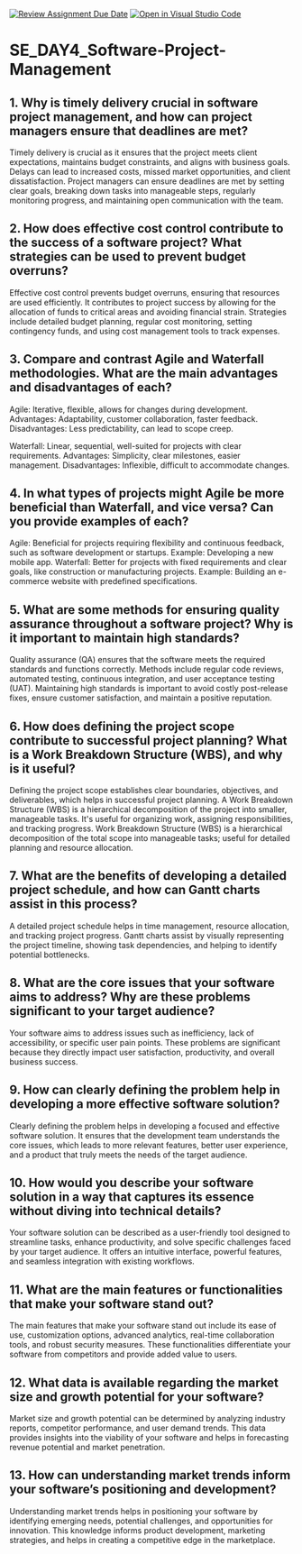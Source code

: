 [![Review Assignment Due Date](https://classroom.github.com/assets/deadline-readme-button-22041afd0340ce965d47ae6ef1cefeee28c7c493a6346c4f15d667ab976d596c.svg)](https://classroom.github.com/a/9pw6JKcu)
[![Open in Visual Studio Code](https://classroom.github.com/assets/open-in-vscode-2e0aaae1b6195c2367325f4f02e2d04e9abb55f0b24a779b69b11b9e10269abc.svg)](https://classroom.github.com/online_ide?assignment_repo_id=15715307&assignment_repo_type=AssignmentRepo)
# SE_DAY4_Software-Project-Management
## 1. Why is timely delivery crucial in software project management, and how can project managers ensure that deadlines are met?
Timely delivery is crucial as it ensures that the project meets client expectations, maintains budget constraints, and aligns with business goals. Delays can lead to increased costs, missed market opportunities, and client dissatisfaction. Project managers can ensure deadlines are met by setting clear goals, breaking down tasks into manageable steps, regularly monitoring progress, and maintaining open communication with the team.

## 2. How does effective cost control contribute to the success of a software project? What strategies can be used to prevent budget overruns?
Effective cost control prevents budget overruns, ensuring that resources are used efficiently. It contributes to project success by allowing for the allocation of funds to critical areas and avoiding financial strain. Strategies include detailed budget planning, regular cost monitoring, setting contingency funds, and using cost management tools to track expenses.

## 3. Compare and contrast Agile and Waterfall methodologies. What are the main advantages and disadvantages of each?
Agile: Iterative, flexible, allows for changes during development. 
Advantages: Adaptability, customer collaboration, faster feedback. 
Disadvantages: Less predictability, can lead to scope creep.

Waterfall: Linear, sequential, well-suited for projects with clear requirements. 
Advantages: Simplicity, clear milestones, easier management. 
Disadvantages: Inflexible, difficult to accommodate changes.


## 4. In what types of projects might Agile be more beneficial than Waterfall, and vice versa? Can you provide examples of each?
Agile: Beneficial for projects requiring flexibility and continuous feedback, such as software development or startups. Example: Developing a new mobile app.
Waterfall: Better for projects with fixed requirements and clear goals, like construction or manufacturing projects. Example: Building an e-commerce website with predefined specifications.

## 5. What are some methods for ensuring quality assurance throughout a software project? Why is it important to maintain high standards?
Quality assurance (QA) ensures that the software meets the required standards and functions correctly. Methods include regular code reviews, automated testing, continuous integration, and user acceptance testing (UAT). Maintaining high standards is important to avoid costly post-release fixes, ensure customer satisfaction, and maintain a positive reputation.

## 6. How does defining the project scope contribute to successful project planning? What is a Work Breakdown Structure (WBS), and why is it useful?
Defining the project scope establishes clear boundaries, objectives, and deliverables, which helps in successful project planning. A Work Breakdown Structure (WBS) is a hierarchical decomposition of the project into smaller, manageable tasks. It's useful for organizing work, assigning responsibilities, and tracking progress.
Work Breakdown Structure (WBS) is a hierarchical decomposition of the total scope into manageable tasks; useful for detailed planning and resource allocation.

## 7. What are the benefits of developing a detailed project schedule, and how can Gantt charts assist in this process?
A detailed project schedule helps in time management, resource allocation, and tracking project progress. Gantt charts assist by visually representing the project timeline, showing task dependencies, and helping to identify potential bottlenecks.

## 8. What are the core issues that your software aims to address? Why are these problems significant to your target audience?
Your software aims to address issues such as inefficiency, lack of accessibility, or specific user pain points. 
These problems are significant because they directly impact user satisfaction, productivity, and overall business success.

## 9. How can clearly defining the problem help in developing a more effective software solution?
Clearly defining the problem helps in developing a focused and effective software solution. It ensures that the development team understands the core issues, which leads to more relevant features, better user experience, and a product that truly meets the needs of the target audience.

## 10. How would you describe your software solution in a way that captures its essence without diving into technical details?
Your software solution can be described as a user-friendly tool designed to streamline tasks, enhance productivity, and solve specific challenges faced by your target audience. It offers an intuitive interface, powerful features, and seamless integration with existing workflows.

## 11. What are the main features or functionalities that make your software stand out?
The main features that make your software stand out include its ease of use, customization options, advanced analytics, real-time collaboration tools, and robust security measures. These functionalities differentiate your software from competitors and provide added value to users.

## 12. What data is available regarding the market size and growth potential for your software?
Market size and growth potential can be determined by analyzing industry reports, competitor performance, and user demand trends. This data provides insights into the viability of your software and helps in forecasting revenue potential and market penetration.

## 13. How can understanding market trends inform your software’s positioning and development?
Understanding market trends helps in positioning your software by identifying emerging needs, potential challenges, and opportunities for innovation. This knowledge informs product development, marketing strategies, and helps in creating a competitive edge in the marketplace.



